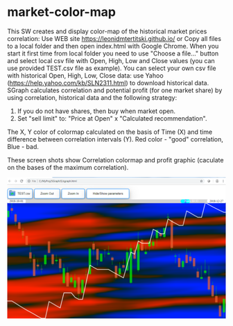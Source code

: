 # market-color-map
This SW creates and display color-map of the historical market prices correlation:
Use WEB site https://leonidmtertitski.github.io/ or 
Copy all files to a local folder and then open index.html with Google Chrome.
When you start it first time from local folder you need to use "Choose a file..." button and select local csv file with Open, High, Low and Close values (you can use provided TEST.csv file as example).
You can select your own csv file with historical Open, High, Low, Close data: use Yahoo (https://help.yahoo.com/kb/SLN2311.html) to download historical data.
SGraph calculates correlation and potential profit (for one market share) by using correlation, historical data and the following strategy: 
1. If you do not have shares, then buy when market open. 
2. Set "sell limit" to: "Price at Open" x "Calculated recommendation".

The X, Y color of colormap calculated on the basis of Time (X) and time difference between correlation intervals (Y). Red color - "good" correlation, Blue - bad.

These screen shots show Correlation colormap and profit graphic (caculate on the bases of the maximum correlation).

![Correlation colormap](/Test.png?raw=true)
